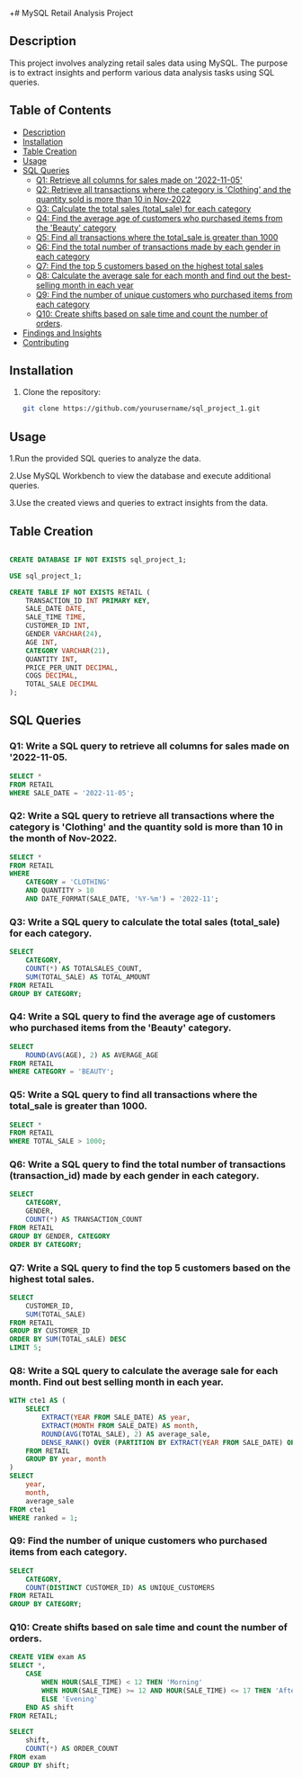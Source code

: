 +# MySQL Retail Analysis Project

## Description
This project involves analyzing retail sales data using MySQL. The purpose is to extract insights and perform various data analysis tasks using SQL queries.

## Table of Contents
- [Description](#Dsecription)
- [Installation](#installation)
- [Table Creation](#table-creation)
- [Usage](#usage)
- [SQL Queries](#sql-queries)
  - [Q1: Retrieve all columns for sales made on '2022-11-05'](#q1-retrieve-all-columns-for-sales-made-on-2022-11-05)
  - [Q2: Retrieve all transactions where the category is 'Clothing' and the quantity sold is more than 10 in Nov-2022](#q2-retrieve-all-transactions-where-the-category-is-clothing-and-the-quantity-sold-is-more-than-10-in-nov-2022)
  - [Q3: Calculate the total sales (total_sale) for each category](#q3-calculate-the-total-sales-total_sale-for-each-category)
  - [Q4: Find the average age of customers who purchased items from the 'Beauty' category](#q4-find-the-average-age-of-customers-who-purchased-items-from-the-beauty-category)
  - [Q5: Find all transactions where the total_sale is greater than 1000](#q5-find-all-transactions-where-the-total_sale-is-greater-than-1000)
  - [Q6: Find the total number of transactions made by each gender in each category](#q6-find-the-total-number-of-transactions-made-by-each-gender-in-each-category)
  - [Q7: Find the top 5 customers based on the highest total sales](#q7-find-the-top-5-customers-based-on-the-highest-total-sales)
  - [Q8: Calculate the average sale for each month and find out the best-selling month in each year](#q8-calculate-the-average-sale-for-each-month-and-find-out-the-best-selling-month-in-each-year)
  - [Q9: Find the number of unique customers who purchased items from each category](#q9-find-the-number-of-unique-customers-who-purchased-items-from-each-category)
  - [Q10: Create shifts based on sale time and count the number of orders](#q10-Create-shifts-based-on-sale-time-and-count-the-number-of-orders).
- [Findings and Insights](#findings-and-insights)
- [Contributing](#contributing)


## Installation
1. Clone the repository:
   ```sh
   git clone https://github.com/yourusername/sql_project_1.git
## Usage
1.Run the provided SQL queries to analyze the data.

2.Use MySQL Workbench to view the database and execute additional queries.

3.Use the created views and queries to extract insights from the data.

## Table Creation

```sql

CREATE DATABASE IF NOT EXISTS sql_project_1;

USE sql_project_1;

CREATE TABLE IF NOT EXISTS RETAIL (
    TRANSACTION_ID INT PRIMARY KEY,
    SALE_DATE DATE,
    SALE_TIME TIME,
    CUSTOMER_ID INT,
    GENDER VARCHAR(24),
    AGE INT,
    CATEGORY VARCHAR(21),
    QUANTITY INT,
    PRICE_PER_UNIT DECIMAL,
    COGS DECIMAL,            
    TOTAL_SALE DECIMAL 
);
```
## SQL Queries 

### Q1: Write a SQL query to retrieve all columns for sales made on '2022-11-05.

```sql
SELECT * 
FROM RETAIL 
WHERE SALE_DATE = '2022-11-05';
```

### Q2: Write a SQL query to retrieve all transactions where the category is 'Clothing' and the quantity sold is more than 10 in the month of Nov-2022.

```sql
SELECT * 
FROM RETAIL 
WHERE 
    CATEGORY = 'CLOTHING' 
    AND QUANTITY > 10 
    AND DATE_FORMAT(SALE_DATE, '%Y-%m') = '2022-11';
```

### Q3: Write a SQL query to calculate the total sales (total_sale) for each category.

```sql
SELECT 
    CATEGORY,
    COUNT(*) AS TOTALSALES_COUNT, 
    SUM(TOTAL_SALE) AS TOTAL_AMOUNT
FROM RETAIL 
GROUP BY CATEGORY;
```
### Q4: Write a SQL query to find the average age of customers who purchased items from the 'Beauty' category.

```sql
SELECT 
    ROUND(AVG(AGE), 2) AS AVERAGE_AGE
FROM RETAIL
WHERE CATEGORY = 'BEAUTY';
```
### Q5: Write a SQL query to find all transactions where the total_sale is greater than 1000.

```sql
SELECT * 
FROM RETAIL 
WHERE TOTAL_SALE > 1000;
```
### Q6: Write a SQL query to find the total number of transactions (transaction_id) made by each gender in each category.

```sql
SELECT 
    CATEGORY,
    GENDER,
    COUNT(*) AS TRANSACTION_COUNT
FROM RETAIL
GROUP BY GENDER, CATEGORY
ORDER BY CATEGORY;
```

### Q7: Write a SQL query to find the top 5 customers based on the highest total sales.

```sql
SELECT 
  	CUSTOMER_ID,
  	SUM(TOTAL_SALE) 
FROM RETAIL 
GROUP BY CUSTOMER_ID
ORDER BY SUM(TOTAL_sALE) DESC
LIMIT 5;
```

### Q8: Write a SQL query to calculate the average sale for each month. Find out best selling month in each year.

```sql
WITH cte1 AS (
    SELECT 
        EXTRACT(YEAR FROM SALE_DATE) AS year,
        EXTRACT(MONTH FROM SALE_DATE) AS month,
        ROUND(AVG(TOTAL_SALE), 2) AS average_sale,
        DENSE_RANK() OVER (PARTITION BY EXTRACT(YEAR FROM SALE_DATE) ORDER BY ROUND(AVG(TOTAL_SALE), 2) DESC) AS ranked
    FROM RETAIL
    GROUP BY year, month
)
SELECT 
    year, 
    month,
    average_sale 
FROM cte1
WHERE ranked = 1;
```

### Q9: Find the number of unique customers who purchased items from each category.

```sql
SELECT 
    CATEGORY,
    COUNT(DISTINCT CUSTOMER_ID) AS UNIQUE_CUSTOMERS
FROM RETAIL 
GROUP BY CATEGORY;
```

### Q10: Create shifts based on sale time and count the number of orders.

```sql
CREATE VIEW exam AS
SELECT *,
    CASE 
        WHEN HOUR(SALE_TIME) < 12 THEN 'Morning'
        WHEN HOUR(SALE_TIME) >= 12 AND HOUR(SALE_TIME) <= 17 THEN 'Afternoon'
        ELSE 'Evening'
    END AS shift 
FROM RETAIL;

SELECT 
    shift,
    COUNT(*) AS ORDER_COUNT
FROM exam
GROUP BY shift;

```
